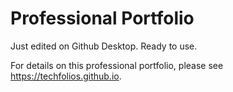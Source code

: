 # Professional Portfolio

Just edited on Github Desktop. Ready to use.

For details on this professional portfolio, please see https://techfolios.github.io.
